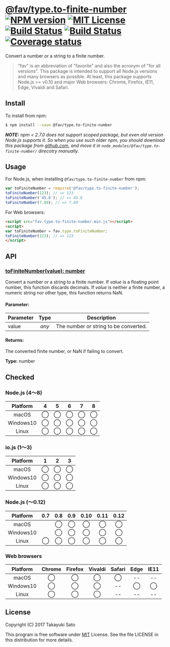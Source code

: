 # [@fav/type.to-finite-number][repo-url] [![NPM version][npm-img]][npm-url] [![MIT License][mit-img]][mit-url] [![Build Status][travis-img]][travis-url] [![Build Status][appveyor-img]][appveyor-url] [![Coverage status][coverage-img]][coverage-url]

Convert a number or a string to a finite number.

> "fav" is an abbreviation of "favorite" and also the acronym of "for all versions".
> This package is intended to support all Node.js versions and many browsers as possible.
> At least, this package supports Node.js >= v0.10 and major Web browsers: Chrome, Firefox, IE11, Edge, Vivaldi and Safari.

## Install

To install from npm:

```sh
$ npm install --save @fav/type.to-finite-number
```

***NOTE:*** *npm < 2.7.0 does not support scoped package, but even old version Node.js supports it. So when you use such older npm, you should download this package from [github.com][repo-url], and move it in `node_modules/@fav/type.to-finite-number/` direcotry manually.*

## Usage

For Node.js, when installing `@fav/type.to-finite-number` from npm:

```js
var toFiniteNumber = require('@fav/type.to-finite-number');
toFiniteNumber(123); // => 123
toFiniteNumber('45.6'); // => 45.6
toFiniteNumber(7.89); // => 7.89
```

For Web browsers:

```html
<script src="fav.type.to-finite-number.min.js"></script>
<script>
var toFiniteNumber = fav.type.toFiniteNumber;
toFiniteNumber(123); // => 123
</script>
```


## API

### <u>toFiniteNumber(value): number</u>

Convert a number or a string to a finite number.
If *value* is a floating point number, this function discards decimals.
If *value* is neither a finite number, a numeric string nor other type, this function returns NaN.

#### Parameter:

| Parameter |  Type  | Description                           |
|-----------|:------:|---------------------------------------|
| value     | *any*  | The number or string to be converted. |

#### Returns:

The converted finite number, or NaN if failing to convert.

**Type:** number


## Checked                                                                      

### Node.js (4〜8)

| Platform  |   4    |   5    |   6    |   7    |   8    |
|:---------:|:------:|:------:|:------:|:------:|:------:|
| macOS     |&#x25ef;|&#x25ef;|&#x25ef;|&#x25ef;|&#x25ef;|
| Windows10 |&#x25ef;|&#x25ef;|&#x25ef;|&#x25ef;|&#x25ef;|
| Linux     |&#x25ef;|&#x25ef;|&#x25ef;|&#x25ef;|&#x25ef;|

### io.js (1〜3)

| Platform  |   1    |   2    |   3    |
|:---------:|:------:|:------:|:------:|
| macOS     |&#x25ef;|&#x25ef;|&#x25ef;|
| Windows10 |&#x25ef;|&#x25ef;|&#x25ef;|
| Linux     |&#x25ef;|&#x25ef;|&#x25ef;|

### Node.js (〜0.12)

| Platform  |  0.7   |  0.8   |  0.9   |  0.10  |  0.11  |  0.12  |
|:---------:|:------:|:------:|:------:|:------:|:------:|:------:|
| macOS     |        |&#x25ef;|&#x25ef;|&#x25ef;|&#x25ef;|&#x25ef;|
| Windows10 |        |&#x25ef;|&#x25ef;|&#x25ef;|&#x25ef;|&#x25ef;|
| Linux     |&#x25ef;|&#x25ef;|&#x25ef;|&#x25ef;|&#x25ef;|&#x25ef;|

### Web browsers

| Platform  | Chrome | Firefox | Vivaldi | Safari |  Edge  | IE11   |
|:---------:|:------:|:-------:|:-------:|:------:|:------:|:------:|
| macOS     |&#x25ef;|&#x25ef; |&#x25ef; |&#x25ef;|   --   |   --   |
| Windows10 |&#x25ef;|&#x25ef; |&#x25ef; |   --   |&#x25ef;|&#x25ef;|
| Linux     |&#x25ef;|&#x25ef; |&#x25ef; |   --   |   --   |   --   |


## License

Copyright (C) 2017 Takayuki Sato

This program is free software under [MIT][mit-url] License.
See the file LICENSE in this distribution for more details.


[repo-url]: https://github.com/sttk/fav-type.to-finite-number/
[npm-img]: https://img.shields.io/badge/npm-v0.6.1-blue.svg
[npm-url]: https://www.npmjs.com/package/@fav/type.to-finite-number
[mit-img]: https://img.shields.io/badge/license-MIT-green.svg
[mit-url]: https://opensource.org/licenses/MIT
[travis-img]: https://travis-ci.org/sttk/fav-type.to-finite-number.svg?branch=master
[travis-url]: https://travis-ci.org/sttk/fav-type.to-finite-number
[appveyor-img]: https://ci.appveyor.com/api/projects/status/github/sttk/fav-type.to-finite-number?branch=master&svg=true
[appveyor-url]: https://ci.appveyor.com/project/sttk/fav-type-to-finite-number
[coverage-img]: https://coveralls.io/repos/github/sttk/fav-type.to-finite-number/badge.svg?branch=master
[coverage-url]: https://coveralls.io/github/sttk/fav-type.to-finite-number?branch=master

